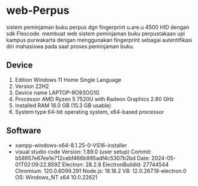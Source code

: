 # web-Perpus
 sistem peminjaman buku perpus dgn fingerprint u.are.u 4500 HID dengan sdk Flexcode.
membuat web sistem peminjaman buku perpustakaan upi kampus purwakarta dengan menggunakan fingerprint sebagai autentifikasi
diri mahasiswa pada saat proses peminjaman buku.

## Device
1. Edition	Windows 11 Home Single Language
2. Version	22H2
3. Device name	LAPTOP-RO93OG1G
4. Processor	AMD Ryzen 5 7520U with Radeon Graphics           2.80 GHz
5. Installed RAM	16.0 GB (15.3 GB usable)
6. System type	64-bit operating system, x64-based processor

## Software
- xampp-windows-x64-8.1.25-0-VS16-installer
- visual studio code Version: 1.89.0 (user setup)
Commit: b58957e67ee1e712cebf466b995adf4c5307b2bd
Date: 2024-05-01T02:09:22.859Z
Electron: 28.2.8
ElectronBuildId: 27744544
Chromium: 120.0.6099.291
Node.js: 18.18.2
V8: 12.0.267.19-electron.0
OS: Windows_NT x64 10.0.22621
